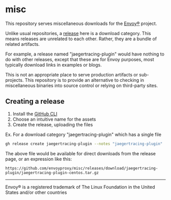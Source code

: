 # misc

This repository serves miscellaneous downloads for the [Envoy®](https://www.envoyproxy.io/) project.

Unlike usual repositories, a [release](https://github.com/envoyproxy/misc/releases) here is a
download category. This means releases are unrelated to each other. Rather, they are a bundle of
related artifacts.

For example, a release named "jaegertracing-plugin" would have nothing to do with other releases,
except that these are for Envoy purposes, most typically download links in examples or blogs.

This is not an appropriate place to serve production artifacts or sub-projects. This repository is
to provide an alternative to checking in miscellaneous binaries into source control or relying on
third-party sites.

## Creating a release

1. Install the [GitHub CLI](https://cli.github.com/)
2. Choose an intuitive name for the assets
3. Create the release, uploading the files

Ex. For a download category "jaegertracing-plugin" which has a single file
```bash
gh release create jaegertracing-plugin --notes "jaegertracing-plugin" ./jaegertracing-plugin-centos.tar.gz
```

The above file would be available for direct downloads from the release page, or an expression like this:
```
https://github.com/envoyproxy/misc/releases/download/jaegertracing-plugin/jaegertracing-plugin-centos.tar.gz
```

-----
Envoy® is a registered trademark of The Linux Foundation in the United States and/or other countries
